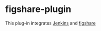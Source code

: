 # figshare-plugin

This plug-in integrates [Jenkins](https://jenkins-ci.org) and
[figshare](http://figshare.com)
